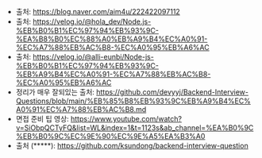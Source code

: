 * 출처: https://blog.naver.com/aim4u/222422097112
* 출처: https://velog.io/@hola_dev/Node.js-%EB%B0%B1%EC%97%94%EB%93%9C-%EA%B8%B0%EC%88%A0%EB%A9%B4%EC%A0%91-%EC%A7%88%EB%AC%B8-%EC%A0%95%EB%A6%AC
* 출처: https://velog.io/@alli-eunbi/Node-js-%EB%B0%B1%EC%97%94%EB%93%9C-%EB%A9%B4%EC%A0%91-%EC%A7%88%EB%AC%B8-%EC%A0%95%EB%A6%AC
* 정리가 매우 잘되있는 출처: https://github.com/devyyj/Backend-Interview-Questions/blob/main/%EB%85%B8%EB%93%9C%EB%A9%B4%EC%A0%91%EC%A7%88%EB%AC%B8.md
* 면접 준비 팁 영상: https://www.youtube.com/watch?v=SiObpQCTyFQ&list=WL&index=1&t=1123s&ab_channel=%EA%B0%9C%EB%B0%9C%EC%9E%90%EC%9E%A5%EA%B3%A0
* 출처 (*****): https://github.com/ksundong/backend-interview-question
